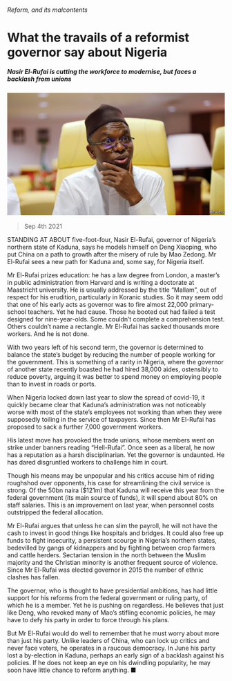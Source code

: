 ###### Reform, and its malcontents

# What the travails of a reformist governor say about Nigeria 

##### Nasir El-Rufai is cutting the workforce to modernise, but faces a backlash from unions 

![image](images/20210904_map502.jpg) 

> Sep 4th 2021 

STANDING AT ABOUT five-foot-four, Nasir El-Rufai, governor of Nigeria’s northern state of Kaduna, says he models himself on Deng Xiaoping, who put China on a path to growth after the misery of rule by Mao Zedong. Mr El-Rufai sees a new path for Kaduna and, some say, for Nigeria itself.

Mr El-Rufai prizes education: he has a law degree from London, a master’s in public administration from Harvard and is writing a doctorate at Maastricht university. He is usually addressed by the title “Mallam”, out of respect for his erudition, particularly in Koranic studies. So it may seem odd that one of his early acts as governor was to fire almost 22,000 primary-school teachers. Yet he had cause. Those he booted out had failed a test designed for nine-year-olds. Some couldn’t complete a comprehension test. Others couldn’t name a rectangle. Mr El-Rufai has sacked thousands more workers. And he is not done.


With two years left of his second term, the governor is determined to balance the state’s budget by reducing the number of people working for the government. This is something of a rarity in Nigeria, where the governor of another state recently boasted he had hired 38,000 aides, ostensibly to reduce poverty, arguing it was better to spend money on employing people than to invest in roads or ports.

When Nigeria locked down last year to slow the spread of covid-19, it quickly became clear that Kaduna’s administration was not noticeably worse with most of the state’s employees not working than when they were supposedly toiling in the service of taxpayers. Since then Mr El-Rufai has proposed to sack a further 7,000 government workers.

His latest move has provoked the trade unions, whose members went on strike under banners reading “Hell-Rufai”. Once seen as a liberal, he now has a reputation as a harsh disciplinarian. Yet the governor is undaunted. He has dared disgruntled workers to challenge him in court.

Though his means may be unpopular and his critics accuse him of riding roughshod over opponents, his case for streamlining the civil service is strong. Of the 50bn naira ($121m) that Kaduna will receive this year from the federal government (its main source of funds), it will spend about 80% on staff salaries. This is an improvement on last year, when personnel costs outstripped the federal allocation.

Mr El-Rufai argues that unless he can slim the payroll, he will not have the cash to invest in good things like hospitals and bridges. It could also free up funds to fight insecurity, a persistent scourge in Nigeria’s northern states, bedevilled by gangs of kidnappers and by fighting between crop farmers and cattle herders. Sectarian tension in the north between the Muslim majority and the Christian minority is another frequent source of violence. Since Mr El-Rufai was elected governor in 2015 the number of ethnic clashes has fallen.

The governor, who is thought to have presidential ambitions, has had little support for his reforms from the federal government or ruling party, of which he is a member. Yet he is pushing on regardless. He believes that just like Deng, who revoked many of Mao’s stifling economic policies, he may have to defy his party in order to force through his plans.

But Mr El-Rufai would do well to remember that he must worry about more than just his party. Unlike leaders of China, who can lock up critics and never face voters, he operates in a raucous democracy. In June his party lost a by-election in Kaduna, perhaps an early sign of a backlash against his policies. If he does not keep an eye on his dwindling popularity, he may soon have little chance to reform anything. ■

